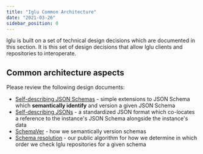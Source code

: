 ```yaml
---
title: "Iglu Common Architecture"
date: "2021-03-26"
sidebar_position: 0
---
```


Iglu is built on a set of technical design decisions which are documented in this section. It is this set of design decisions that allow Iglu clients and repositories to interoperate.

## [](https://github.com/snowplow/iglu/wiki/Common-architecture#common-architecture-aspects)Common architecture aspects

Please review the following design documents:

- [Self-describing JSON Schemas](/docs/pipeline-components-and-applications/iglu/common-architecture/self-describing-json-schemas/) - simple extensions to JSON Schema which **semantically identify** and version a given JSON Schema
- [Self-describing JSONs](/docs/pipeline-components-and-applications/iglu/common-architecture/self-describing-jsons/) - a standardized JSON format which co-locates a reference to the instance's JSON Schema alongside the instance's data
- [SchemaVer](/docs/pipeline-components-and-applications/iglu/common-architecture/schemaver/) - how we semantically version schemas
- [Schema resolution](/docs/pipeline-components-and-applications/iglu/common-architecture/schema-resolution/) - our public algorithm for how we determine in which order we check Iglu repositories for a given schema
